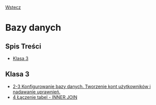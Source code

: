 [Wstecz](../README.md)

# Bazy danych

## Spis Treści

-   [Klasa 3](#klasa-3)

## Klasa 3

-   [2-3 Konfigurowanie bazy danych. Tworzenie kont użytkowników i nadawanie uprawnień.](klasa3/2-3-konfigurowanie-bazy-danych-tworzenie-kont-uzytkownikow-i-nadawanie-uprawnien.md)
-   [4 Łączenie tabel - INNER JOIN](klasa3/laczenie-tabeli.md)

